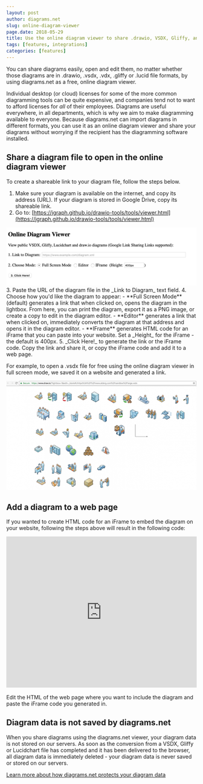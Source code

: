 ```yaml
---
layout: post
author: diagrams.net
slug: online-diagram-viewer
page.date: 2018-05-29
title: Use the online diagram viewer to share .drawio, VSDX, Gliffy, and Lucidchart diagrams
tags: [features, integrations]
categories: [features]
---
```


You can share diagrams easily, open and edit them, no matter whether those diagrams are in .drawio, .vsdx, .vdx, .gliffy or .lucid file formats, by using diagrams.net as a free, online diagram viewer.

Individual desktop (or cloud) licenses for some of the more common diagramming tools can be quite expensive, and companies tend not to want to afford licenses for _all_ of their employees. Diagrams are useful everywhere, in all departments, which is why we aim to make diagramming available to everyone.  Because diagrams.net can import diagrams in different formats, you can use it as an online diagram viewer and share your diagrams without worrying if the recipient has the diagramming software installed.

## Share a diagram file to open in the online diagram viewer

To create a shareable link to your diagram file, follow the steps below.

1. Make sure your diagram is available on the internet, and copy its address (URL). If your diagram is stored in Google Drive, copy its shareable link.
2. Go to: [https://jgraph.github.io/drawio-tools/tools/viewer.html](https://jgraph.github.io/drawio-tools/tools/viewer.html)
<img src="/assets/img/blog/online-diagram-viewer-form.png" style="max-width:100%;height:auto;" alt="Share a diagram using diagram.net's free online diagram viewer">
3. Paste the URL of the diagram file in the _Link to Diagram_ text field.
4. Choose how you'd like the diagram to appear:
   - **Full Screen Mode** (default) generates a link that when clicked on, opens the diagram in the lightbox. From here, you can print the diagram, export it as a PNG image, or create a copy to edit in the diagram editor.
   - **Editor** generates a link that when clicked on, immediately converts the diagram at that address and opens it in the diagram editor.
   - **IFrame** generates HTML code for an iFrame that you can paste into your website. Set a _Height_ for the iFrame - the default is 400px.
5. _Click Here!_ to generate the link or the iFrame code. Copy the link and share it, or copy the iFrame code and add it to a web page.

For example, to open a .vsdx file for free using the online diagram viewer in full screen mode, we saved it on a website and generated a link.

<img src="/assets/img/blog/vsdx-diagram-viewer-full-screen-mode.png" style="max-width:100%;height:auto;" alt="Open vsdx files with the online diagram viewer">

## Add a diagram to a web page

If you wanted to create HTML code for an iFrame to embed the diagram on your website, following the steps above will result in the following code:

<code><iframe frameborder="0" style="width:100%;height:400px;" src="https://app.diagrams.net?lightbox=1#Uhttps%3A%2F%2Fwww.alderg.com%2Fsandbox%2Flarge.vsdx"></iframe></code>

Edit the HTML of the web page where you want to include the diagram and paste the iFrame code you generated in.

## Diagram data is not saved by diagrams.net

When you share diagrams using the diagrams.net viewer, your diagram data is not stored on our servers. As soon as the conversion from a VSDX, Gliffy or Lucidchart file has completed and it has been delivered to the browser, all diagram data is immediately deleted - your diagram data is never saved or stored on our servers.

[Learn more about how diagrams.net protects your diagram data](/blog/data-protection.html)
